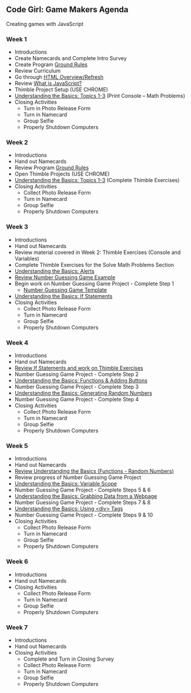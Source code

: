 
## Code Girl: Game Makers Agenda

Creating games with JavaScript

### Week 1

* Introductions
* Create Namecards and Complete Intro Survey
* Create Program [Ground Rules](GroundRules.md)
* Review Curriculum
* Go through [HTML Overview/Refresh](HtmlRefresh.md)
* Review [What is JavaScript?](WhatIsJavaScript.md)
* Thimble Project Setup (USE CHROME)
* [Understanding the Basics: Topics 1-3](https://legit-gaming.github.io/week1/Goals.html) (Print Console – Math Problems)
* Closing Activities
  * Turn in Photo Release Form
  * Turn in Namecard
  * Group Selfie
  * Properly Shutdown Computers

### Week 2
*	Introductions
*	Hand out Namecards
*	Review Program [Ground Rules](GroundRules.md) 
*	Open Thimble Projects (USE CHROME)
*	[Understanding the Basics: Topics 1-3](https://legit-gaming.github.io/week1/Goals.html) (Complete Thimble Exercises)
* Closing Activities
  * Collect Photo Release Form
  * Turn in Namecard
  * Group Selfie
  * Properly Shutdown Computers

### Week 3
* Introductions
* Hand out Namecards
* Review material covered in Week 2: Thimble Exercises (Console and Variables)
* Complete Thimble Exercises for the Solve Math Problems Section
* [Understanding the Basics: Alerts](https://legit-gaming.github.io/week1/Goals.html)
* [Review Number Guessing Game Example](https://legit-gaming.github.io/number-guessing-game/)
* Begin work on Number Guessing Game Project - Complete Step 1
  * [Number Guessing Game Template](https://thimbleprojects.org/legitliberty/331560/)
* [Understanding the Basics: If Statements](https://legit-gaming.github.io/week1/Goals.html)
* Closing Activities  
  * Collect Photo Release Form  
  * Turn in Namecard  
  * Group Selfie  
  * Properly Shutdown Computers

### Week 4
* Introductions
* Hand out Namecards
* [Review If Statements and work on Thimble Exercises](https://legit-gaming.github.io/week1/Goals.html)
* Number Guessing Game Project - Complete Step 2
* [Understanding the Basics: Functions & Adding Buttons](https://legit-gaming.github.io/week1/Goals.html)
* Number Guessing Game Project - Complete Step 3
* [Understanding the Basics: Generating Random Numbers](https://legit-gaming.github.io/week1/Goals.html)
* Number Guessing Game Project - Complete Step 4
* Closing Activities    
  * Collect Photo Release Form
  * Turn in Namecard    
  * Group Selfie    
  * Properly Shutdown Computers

### Week 5
* Introductions
* Hand out Namecards
* [Review Understanding the Basics (Functions - Random Numbers)](https://legit-gaming.github.io/week1/Goals.html)
* Review progress of Number Guessing Game Project
* [Understanding the Basics: Variable Scope](https://legit-gaming.github.io/week1/Goals.html)
* Number Guessing Game Project - Complete Steps 5 & 6
* [Understanding the Basics: Grabbing Data from a Webpage](https://legit-gaming.github.io/week1/Goals.html)
* Number Guessing Game Project - Complete Steps 7 & 8
* [Understanding the Basics: Using &lt;div> Tags](https://legit-gaming.github.io/week1/Goals.html)
* Number Guessing Game Project - Complete Steps 9 & 10
* Closing Activities      
  * Collect Photo Release Form  
  * Turn in Namecard      
  * Group Selfie      
  * Properly Shutdown Computers

### Week 6
* Introductions
* Hand out Namecards
* Closing Activities
  * Collect Photo Release Form
  * Turn in Namecard
  * Group Selfie
  * Properly Shutdown Computers
  
### Week 7
* Introductions
* Hand out Namecards
* Closing Activities
  * Complete and Turn in Closing Survey
  * Collect Photo Release Form  
  * Turn in Namecard
  * Group Selfie
  * Properly Shutdown Computers
